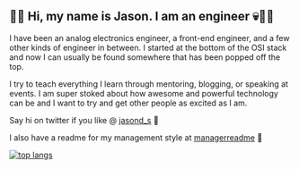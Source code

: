 ## 👻💥 Hi, my name is Jason. I am an engineer 💀🧑‍💻

I have been an analog electronics engineer, a front-end engineer, and a few other kinds of engineer in between. I started at the bottom of the OSI stack and now I can usually be found somewhere that has been popped off the top.

I try to teach everything I learn through mentoring, blogging, or speaking at events. I am super stoked about how awesome and powerful technology can be and I want to try and get other people as excited as I am.

Say hi on twitter if you like @ [jasond_s](https://twitter.com/Jasond_s) 🦆

I also have a readme for my management style at [managerreadme](https://managerreadme.com/readme/jasond_s) 🐂

[![top langs](https://github-readme-stats.vercel.app/api/top-langs/?username=jasond-s&layout=compact&theme=synthwave)](https://github.com/anuraghazra/github-readme-stats)
